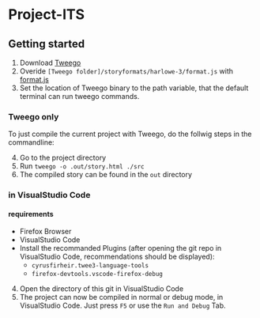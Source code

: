 # Project-ITS

## Getting started

1. Download [Tweego](https://www.motoslave.net/tweego/)
2. Overide `[Tweego folder]/storyformats/harlowe-3/format.js` with [format.js](./format.js)
3. Set the location of Tweego binary to the path variable, that the default terminal can run tweego commands.

### Tweego only

To just compile the current project with Tweego, do the follwig steps in the commandline:

4. Go to the project directory
5. Run `tweego -o .out/story.html ./src`
6. The compiled story can be found in the `out` directory

### in VisualStudio Code

#### requirements

- Firefox Browser
- VisualStudio Code
- Install the recommanded Plugins (after opening the git repo in VisualStudio Code, recommendations should be displayed):
  - `cyrusfirheir.twee3-language-tools`
  - `firefox-devtools.vscode-firefox-debug`

4. Open the directory of this git in VisualStudio Code
5. The project can now be compiled in normal or debug mode, in VisualStudio Code. Just press `F5` or use the `Run and Debug` Tab.  
